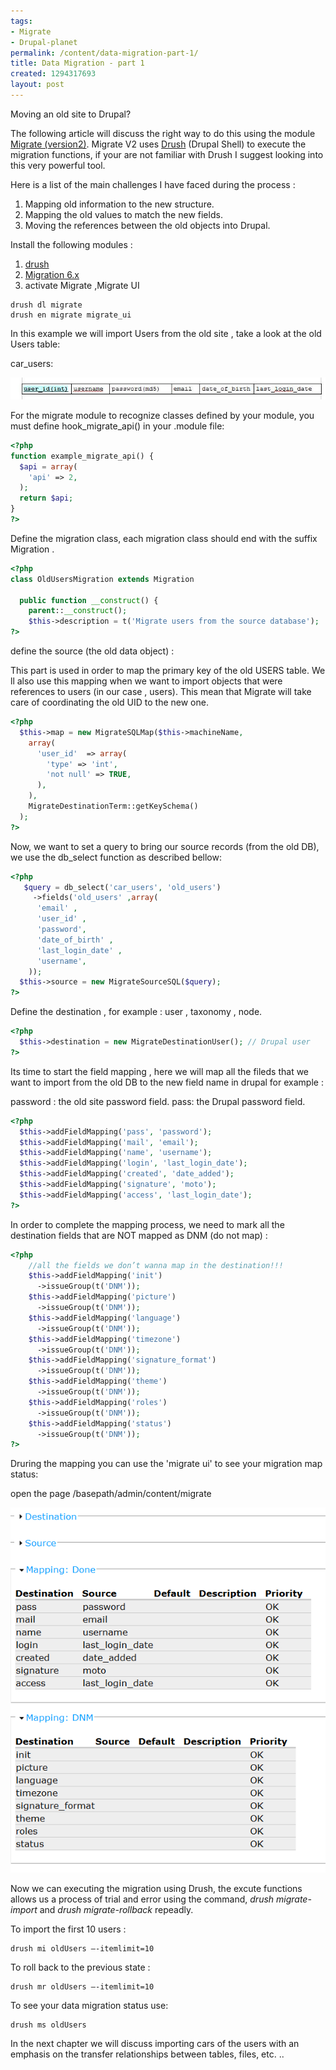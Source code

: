 ```yaml
---
tags:
- Migrate
- Drupal-planet
permalink: /content/data-migration-part-1/
title: Data Migration - part 1
created: 1294317693
layout: post
---
```

Moving an old site to Drupal?

The following article will discuss the right way to do this using the module <a href ="http://drupal.org/project/migrate"> Migrate (version2)</a>.
Migrate V2 uses <a href ="http://drupal.org/project/drush">Drush</a> (Drupal Shell)  to execute the migration functions, if your are not familiar with Drush I suggest looking into this very powerful tool.

Here is a list of the main challenges I have faced during the process :

<ol>
	<li> Mapping old information to the new structure.</li>
	<li> Mapping the old values to match the new fields.</li>
	<li> Moving the references between the old objects into Drupal.</li>
</ol>

Install the following modules :
<ol>
<li> <a href ="http://drupal.org/project/drush">drush</a></li>
<li> <a href ="http://drupal.org/project/migrate">Migration 6.x</a> </li>
<li> activate Migrate ,Migrate UI</li>
</ol>

```
drush dl migrate
drush en migrate migrate_ui
```

In this example we will import Users from the old site , take a look at the old Users table:

car_users:

<img src="/assets/images/legacy/blog1_tab1_0.jpg" alt=""/>

For the migrate module to recognize classes defined by your module, you must define hook_migrate_api() in your .module file:
```php
<?php
function example_migrate_api() {
  $api = array(
	'api' => 2,
  );
  return $api;
}
?>
```

Define the migration class, each migration class should end with the suffix Migration .

```php
<?php
class OldUsersMigration extends Migration

  public function __construct() {
    parent::__construct();
    $this->description = t('Migrate users from the source database');
?>
```

define the source (the old data object) :

This part is used in order to map the primary key of the old USERS table. We ll also use this mapping when we want to import objects that were references to users (in our case , users).
This mean that Migrate will take care of coordinating the old UID to the new one.

```php
<?php
  $this->map = new MigrateSQLMap($this->machineName,
    array(
      'user_id'  => array(
        'type' => 'int',
        'not null' => TRUE,
      ),
    ),
    MigrateDestinationTerm::getKeySchema()
  );
?>
```

Now, we want to set a query to bring our source records (from the old DB), we use the db_select function as described bellow:
```php
<?php
   $query = db_select('car_users', 'old_users')
     ->fields('old_users' ,array(
      'email' ,
      'user_id' ,
      'password',
      'date_of_birth' ,
      'last_login_date' ,
      'username',
    ));
  $this->source = new MigrateSourceSQL($query);
?>
```

Define the destination , for example : user , taxonomy , node.

```php
<?php
  $this->destination = new MigrateDestinationUser(); // Drupal user
?>
```
Its time to start the field mapping , here we will map all the fileds that we want to import from the old DB to the new field name in drupal for example :

password : the old site password field.
pass: the Drupal password field.

```php
<?php
  $this->addFieldMapping('pass', 'password');
  $this->addFieldMapping('mail', 'email');
  $this->addFieldMapping('name', 'username');
  $this->addFieldMapping('login', 'last_login_date');
  $this->addFieldMapping('created', 'date_added');
  $this->addFieldMapping('signature', 'moto');
  $this->addFieldMapping('access', 'last_login_date');
?>
```

In order to complete the mapping process, we need to mark all the destination fields that are NOT mapped as DNM (do not map)  :

```php
<?php
    //all the fields we don’t wanna map in the destination!!!
    $this->addFieldMapping('init')
      ->issueGroup(t('DNM'));
    $this->addFieldMapping('picture')
      ->issueGroup(t('DNM'));
    $this->addFieldMapping('language')
      ->issueGroup(t('DNM'));
    $this->addFieldMapping('timezone')
      ->issueGroup(t('DNM'));
    $this->addFieldMapping('signature_format')
      ->issueGroup(t('DNM'));
    $this->addFieldMapping('theme')
      ->issueGroup(t('DNM'));
    $this->addFieldMapping('roles')
      ->issueGroup(t('DNM'));
    $this->addFieldMapping('status')
      ->issueGroup(t('DNM'));
?>
```

Druring the mapping you can use the 'migrate ui' to see your migration map status:

open the page /basepath/admin/content/migrate

<img src="/assets/images/legacy/blog1_tab2_0.png" alt=""/>

Now we can executing the migration using  Drush, the excute functions allows us a process of trial and error using the command, <i>drush migrate-import</i> and <i>drush migrate-rollback</i> repeadly.

To import the first 10 users :

```
drush mi oldUsers –-itemlimit=10
```

To roll back to the previous state :

```
drush mr oldUsers –-itemlimit=10
```

To see your data migration status use:

```
drush ms oldUsers
```

In the next chapter we will discuss importing cars of the users with an emphasis on the transfer relationships between tables, files, etc. ..
